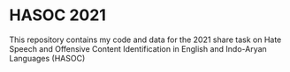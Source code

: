 # HASOC 2021 
This repository contains my code and data for the 2021 share task on Hate Speech and Offensive Content Identification in English and Indo-Aryan Languages (HASOC)